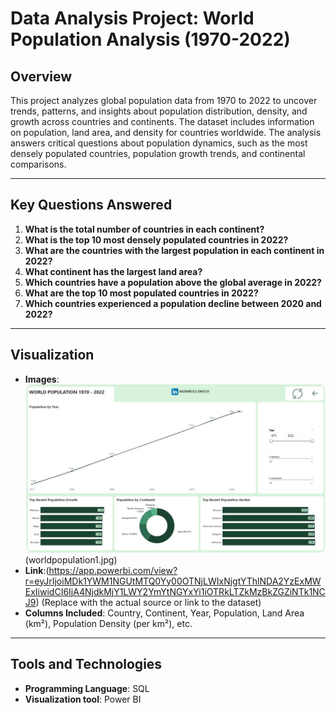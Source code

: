 # Data Analysis Project: World Population Analysis (1970-2022)

## Overview
This project analyzes global population data from 1970 to 2022 to uncover trends, patterns, and insights about population distribution, density, and growth across countries and continents. The dataset includes information on population, land area, and density for countries worldwide. The analysis answers critical questions about population dynamics, such as the most densely populated countries, population growth trends, and continental comparisons.

---

## Key Questions Answered
1. **What is the total number of countries in each continent?**
2. **What is the top 10 most densely populated countries in 2022?**
3. **What are the countries with the largest population in each continent in 2022?**
4. **What continent has the largest land area?**
5. **Which countries have a population above the global average in 2022?**
6. **What are the top 10 most populated countries in 2022?**
7. **Which countries experienced a population decline between 2020 and 2022?**

---


## Visualization
- **Images**:![World Population Visualization](worldpopulation2.jpg)(worldpopulation1.jpg)
- **Link**:(https://app.powerbi.com/view?r=eyJrIjoiMDk1YWM1NGUtMTQ0Yy00OTNjLWIxNjgtYThlNDA2YzExMWExIiwidCI6IjA4NjdkMjY1LWY2YmYtNGYxYi1iOTRkLTZkMzBkZGZiNTk1NCJ9) (Replace with the actual source or link to the dataset)
- **Columns Included**: Country, Continent, Year, Population, Land Area (km²), Population Density (per km²), etc.

---

## Tools and Technologies
- **Programming Language**: SQL
- **Visualization tool**: Power BI
